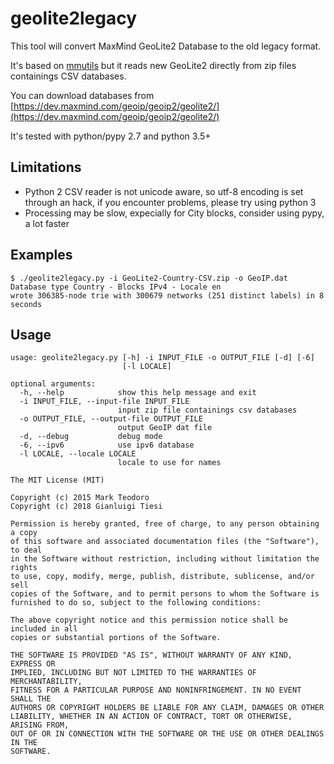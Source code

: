 # geolite2legacy

This tool will convert MaxMind GeoLite2 Database to the old legacy format.

It's based on [mmutils](https://github.com/mteodoro/mmutils.git) but it reads new GeoLite2
directly from zip files containings CSV databases.

You can download databases from
[https://dev.maxmind.com/geoip/geoip2/geolite2/](https://dev.maxmind.com/geoip/geoip2/geolite2/)

It's tested with python/pypy 2.7 and python 3.5+

## Limitations

- Python 2 CSV reader is not unicode aware, so utf-8 encoding is set through an hack,
if you encounter problems, please try using python 3
- Processing may be slow, expecially for City blocks, consider using pypy, a lot faster


## Examples

```text
$ ./geolite2legacy.py -i GeoLite2-Country-CSV.zip -o GeoIP.dat
Database type Country - Blocks IPv4 - Locale en
wrote 306385-node trie with 300679 networks (251 distinct labels) in 8 seconds
```

## Usage

```text
usage: geolite2legacy.py [-h] -i INPUT_FILE -o OUTPUT_FILE [-d] [-6]
                         [-l LOCALE]

optional arguments:
  -h, --help            show this help message and exit
  -i INPUT_FILE, --input-file INPUT_FILE
                        input zip file containings csv databases
  -o OUTPUT_FILE, --output-file OUTPUT_FILE
                        output GeoIP dat file
  -d, --debug           debug mode
  -6, --ipv6            use ipv6 database
  -l LOCALE, --locale LOCALE
                        locale to use for names
```

```text
The MIT License (MIT)

Copyright (c) 2015 Mark Teodoro
Copyright (c) 2018 Gianluigi Tiesi

Permission is hereby granted, free of charge, to any person obtaining a copy
of this software and associated documentation files (the "Software"), to deal
in the Software without restriction, including without limitation the rights
to use, copy, modify, merge, publish, distribute, sublicense, and/or sell
copies of the Software, and to permit persons to whom the Software is
furnished to do so, subject to the following conditions:

The above copyright notice and this permission notice shall be included in all
copies or substantial portions of the Software.

THE SOFTWARE IS PROVIDED "AS IS", WITHOUT WARRANTY OF ANY KIND, EXPRESS OR
IMPLIED, INCLUDING BUT NOT LIMITED TO THE WARRANTIES OF MERCHANTABILITY,
FITNESS FOR A PARTICULAR PURPOSE AND NONINFRINGEMENT. IN NO EVENT SHALL THE
AUTHORS OR COPYRIGHT HOLDERS BE LIABLE FOR ANY CLAIM, DAMAGES OR OTHER
LIABILITY, WHETHER IN AN ACTION OF CONTRACT, TORT OR OTHERWISE, ARISING FROM,
OUT OF OR IN CONNECTION WITH THE SOFTWARE OR THE USE OR OTHER DEALINGS IN THE
SOFTWARE.
```
